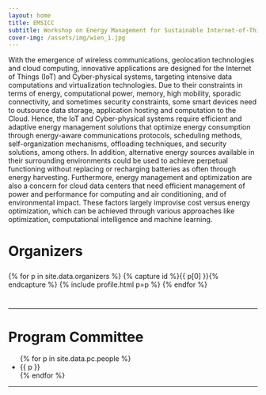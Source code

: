 ```yaml
---
layout: home
title: EMSICC
subtitle: Workshop on Energy Management for Sustainable Internet-of-Things and Cloud Computing
cover-img: /assets/img/wien_1.jpg
---
```


With the emergence of wireless communications, geolocation technologies and cloud computing,
innovative applications are designed for the Internet of Things (IoT) and Cyber-physical systems,
targeting intensive data computations and virtualization technologies. Due to their constraints
in terms of energy, computational power, memory, high mobility, sporadic connectivity, and sometimes
security constraints, some smart devices need to outsource data storage, application hosting and
computation to the Cloud. Hence, the IoT and Cyber-physical systems require efficient and adaptive
energy management solutions that optimize energy consumption through energy-aware communications
protocols, scheduling methods, self-organization mechanisms, offloading techniques, and security
solutions, among others. In addition, alternative energy sources available in their surrounding
environments could be used to achieve perpetual functioning without replacing or recharging batteries
as often through energy harvesting. Furthermore, energy management and optimization are also a
concern for cloud data centers that need efficient management of power and performance for computing
and air conditioning, and of environmental impact. These factors largely improvise cost versus energy
optimization, which can be achieved through various approaches like optimization, computational
intelligence and machine learning.


# Organizers

<div class="container" style="margin-top: 25px;margin-bottom: 40px;">
  <div class="row">
    {% for p in site.data.organizers %}
    {% capture id %}{{ p[0] }}{% endcapture %}
    {% include profile.html p=p %}
    {% endfor %}
  </div>
</div>
<hr>

# Program Committee

<div class="container">
  <ul class="list-group list-group-flush">
    {% for p in site.data.pc.people %}
      <li class="list-group-item col-xs-12 col-sm-12 col-md-12">{{ p }}</li>
    {% endfor %}
  </ul>
</div>
<hr>
